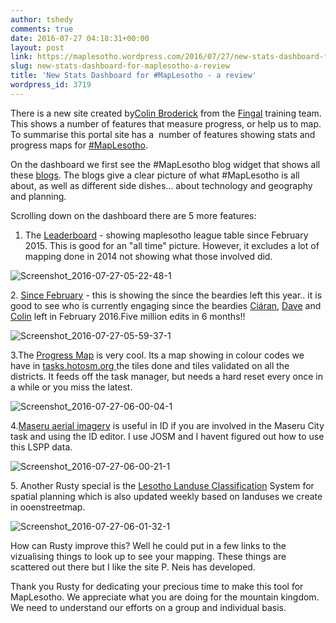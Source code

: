 ```yaml
---
author: tshedy
comments: true
date: 2016-07-27 04:18:31+00:00
layout: post
link: https://maplesotho.wordpress.com/2016/07/27/new-stats-dashboard-for-maplesotho-a-review/
slug: new-stats-dashboard-for-maplesotho-a-review
title: 'New Stats Dashboard for #MapLesotho - a review'
wordpress_id: 3719
---
```


There is a new site created by[Colin Broderick](http://dash.maplesotho.com) from the [Fingal](http://fingal.ie) training team. This shows a number of features that measure progress, or help us to map. To summarise this portal site has a  number of features showing stats and progress maps for [#MapLesotho](http://maplesotho.cbroderick.me/).

On the dashboard we first see the #MapLesotho blog widget that shows all these [blogs](https://maplesotho.wordpress.com/). The blogs give a clear picture of what #MapLesotho is all about, as well as different side dishes... about technology and geography and planning.

Scrolling down on the dashboard there are 5 more features:

1. The [Leaderboard](https://maplesotho.wordpress.com/2016/07/01/a-surprise-visitor-at-the-end-of-maplesotho-month-2/) - showing maplesotho league table since February 2015. This is good for an "all time" picture. However, it excludes a lot of mapping done in 2014 not showing what those involved did.

![Screenshot_2016-07-27-05-22-48-1](https://maplesotho.files.wordpress.com/2016/07/screenshot_2016-07-27-05-22-48-1.png)

2. [Since February](//maplesotho.cbroderick.me/since_feb.html ) - this is showing the since the beardies left this year.. it is good to see who is currently engaging since the beardies [Ciáran](http://), [Dave](http://) and [Colin](http://) left in February 2016.Five million edits in 6 months!!

![Screenshot_2016-07-27-05-59-37-1](https://maplesotho.files.wordpress.com/2016/07/screenshot_2016-07-27-05-59-37-1.png)

3.The [Progress Map](http://maplesotho.cbroderick.me/task-status/#7.4/-29.667/28.394) is very cool. Its a map showing in colour codes we have in [tasks.hotosm.org ](http://url)the tiles done and tiles validated on all the districts. It feeds off the task manager, but needs a hard reset every once in a while or you miss the latest.

![Screenshot_2016-07-27-06-00-04-1](https://maplesotho.files.wordpress.com/2016/07/screenshot_2016-07-27-06-00-04-1.png)



4.[Maseru aerial imagery](http://maplesotho.cbroderick.me/sat/#17/-29.37104155992226/27.50991398931121) is useful in ID if you are involved in the Maseru City task and using the ID editor. I use JOSM and I havent figured out how to use this LSPP data.

![Screenshot_2016-07-27-06-00-21-1](https://maplesotho.files.wordpress.com/2016/07/screenshot_2016-07-27-06-00-21-1.png)


5. Another Rusty special is the [Lesotho Landuse Classification](http://maplesotho.cbroderick.me/mapl/#8/-29.610/27.753) System for spatial planning which is also updated weekly based on landuses we create in ooenstreetmap.

![Screenshot_2016-07-27-06-01-32-1](https://maplesotho.files.wordpress.com/2016/07/screenshot_2016-07-27-06-01-32-1.png)

How can Rusty improve this? Well he could put in a few links to the vizualising things to look up to see your mapping. These things are scattered out there but I like the site P. Neis has developed.

Thank you Rusty for dedicating your precious time to make this tool for MapLesotho. We appreciate what you are doing for the mountain kingdom. We need to understand our efforts on a group and individual basis.
